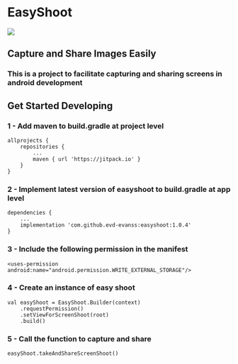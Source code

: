 # EasyShoot

[![](https://jitpack.io/v/evd-evanss/easyshoot.svg)](https://jitpack.io/#evd-evanss/easyshoot)

## Capture and Share Images Easily

### This is a project to facilitate capturing and sharing screens in android development

## Get Started Developing

### 1 - Add maven to build.gradle at project level
```
allprojects {
    repositories {
        ...
        maven { url 'https://jitpack.io' }
    }
}
```

### 2 - Implement latest version of easyshoot to build.gradle at app level
```
dependencies {
    ...
    implementation 'com.github.evd-evanss:easyshoot:1.0.4'
}
```

### 3 - Include the following permission in the manifest
```
<uses-permission android:name="android.permission.WRITE_EXTERNAL_STORAGE"/>
```

### 4 - Create an instance of easy shoot
```
val easyShoot = EasyShoot.Builder(context)
    .requestPermission()
    .setViewForScreenShoot(root)
    .build()
```

### 5 - Call the function to capture and share
```
easyShoot.takeAndShareScreenShoot()
```
